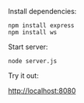 Install dependencies:

```
npm install express
npm install ws
```

Start server:

```
node server.js
```

Try it out:

[http://localhost:8080](http://localhost:8080)
